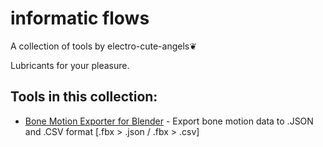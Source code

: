 # informatic flows
A collection of tools by electro-cute-angels❦ 

Lubricants for your pleasure.

## Tools in this collection:
- [Bone Motion Exporter for Blender](./blender-bone-motion-exporter) - Export bone motion data to .JSON and .CSV format [.fbx > .json / .fbx > .csv]
